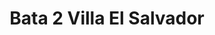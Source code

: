 ---
title: "Bata 2 Villa El Salvador"
url: /villa-el-salvador/bata-2-villa-el-salvador/
shop: zapatos
---
